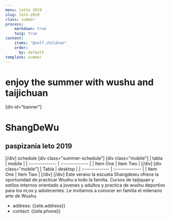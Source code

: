 ```yaml
---
menu: letto 2019
slug: lето-2019
class: summer
process:
    markdown: true
    twig: true
content:
    items: "@self.children"
    order:
      by: default
template: summer
---
```

# enjoy the summer with wushu and taijichuan
[div id="banner"]
# ShangDeWu
## paspizania leto 2019
[/div]
schedule
[div class="summer-schedule"]
  [div class="mobile"]
  | tabla     | mobile   |
  | :------------- | :------------- |
  | Item One       | Item Two       |
  [/div]
  [div class="mobile"]
  | Tabla    | desktop  |
  | :------------- | :------------- |
  | Item One       | Item Two       |
  [/div]
[/div]
Este verano la escuela Shangdewu ofrece la oportunidad de practicar Wushu a todo la familia.
Cursos de taijiquan y estilos internos orientado a jovenes y adultos y practica de wushu deportivo para los ni;os y adolecentes. Le invitamos a conocer en familia el milenario arte de Wushu.
* address: {{site.address}}
* contact: {{site.phone}}
